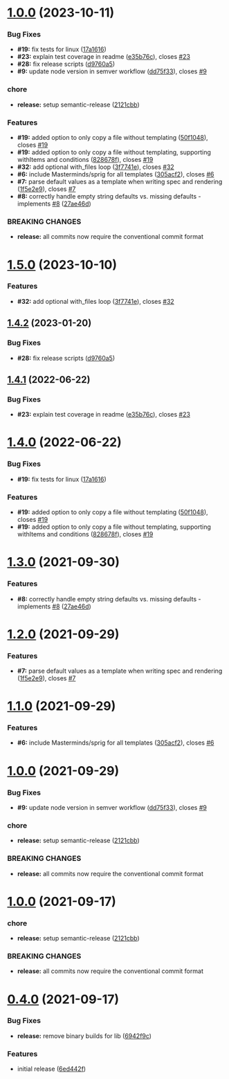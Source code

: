 # [1.0.0](https://github.com/Interhyp/go-generator-lib/compare/v0.3.0...v1.0.0) (2023-10-11)


### Bug Fixes

* **#19:** fix tests for linux ([17a1616](https://github.com/Interhyp/go-generator-lib/commit/17a16165b83b007fd18b952f42c081394fa868e4))
* **#23:** explain test coverage in readme ([e35b76c](https://github.com/Interhyp/go-generator-lib/commit/e35b76c8861be37de445067ecb41aef6a69d1806)), closes [#23](https://github.com/Interhyp/go-generator-lib/issues/23)
* **#28:** fix release scripts ([d9760a5](https://github.com/Interhyp/go-generator-lib/commit/d9760a58c56846ce56a7f919b1d83fd31ca16757))
* **#9:** update node version in semver workflow ([dd75f33](https://github.com/Interhyp/go-generator-lib/commit/dd75f3358ae6f727553408e4543eb351a37ec354)), closes [#9](https://github.com/Interhyp/go-generator-lib/issues/9)


### chore

* **release:** setup semantic-release ([2121cbb](https://github.com/Interhyp/go-generator-lib/commit/2121cbba294d0d2966b4500a6de1040160ff17fa))


### Features

* **#19:** added option to only copy a file without templating ([50f1048](https://github.com/Interhyp/go-generator-lib/commit/50f1048fb40cd5ad40472cdb5641ed272230ab2a)), closes [#19](https://github.com/Interhyp/go-generator-lib/issues/19)
* **#19:** added option to only copy a file without templating, supporting withItems and conditions ([828678f](https://github.com/Interhyp/go-generator-lib/commit/828678f423e8cc72166203f7db498a362ae03279)), closes [#19](https://github.com/Interhyp/go-generator-lib/issues/19)
* **#32:** add optional with_files loop ([3f7741e](https://github.com/Interhyp/go-generator-lib/commit/3f7741ea265c0906cc1f2599ac195ef3034f6c08)), closes [#32](https://github.com/Interhyp/go-generator-lib/issues/32)
* **#6:** include Masterminds/sprig for all templates ([305acf2](https://github.com/Interhyp/go-generator-lib/commit/305acf29932a245703eda2b53f9b09497142bdf8)), closes [#6](https://github.com/Interhyp/go-generator-lib/issues/6)
* **#7:** parse default values as a template when writing spec and rendering ([1f5e2e9](https://github.com/Interhyp/go-generator-lib/commit/1f5e2e94d4924c9041583047cd879ed74baa3653)), closes [#7](https://github.com/Interhyp/go-generator-lib/issues/7)
* **#8:** correctly handle empty string defaults vs. missing defaults - implements [#8](https://github.com/Interhyp/go-generator-lib/issues/8) ([27ae46d](https://github.com/Interhyp/go-generator-lib/commit/27ae46d25755226eb93811e36ec6d95936c1b1ef))


### BREAKING CHANGES

* **release:** all commits now require the conventional commit format

# [1.5.0](https://github.com/StephanHCB/go-generator-lib/compare/v1.4.2...v1.5.0) (2023-10-10)


### Features

* **#32:** add optional with_files loop ([3f7741e](https://github.com/StephanHCB/go-generator-lib/commit/3f7741ea265c0906cc1f2599ac195ef3034f6c08)), closes [#32](https://github.com/StephanHCB/go-generator-lib/issues/32)

## [1.4.2](https://github.com/StephanHCB/go-generator-lib/compare/v1.4.1...v1.4.2) (2023-01-20)


### Bug Fixes

* **#28:** fix release scripts ([d9760a5](https://github.com/StephanHCB/go-generator-lib/commit/d9760a58c56846ce56a7f919b1d83fd31ca16757))

## [1.4.1](https://github.com/StephanHCB/go-generator-lib/compare/v1.4.0...v1.4.1) (2022-06-22)


### Bug Fixes

* **#23:** explain test coverage in readme ([e35b76c](https://github.com/StephanHCB/go-generator-lib/commit/e35b76c8861be37de445067ecb41aef6a69d1806)), closes [#23](https://github.com/StephanHCB/go-generator-lib/issues/23)

# [1.4.0](https://github.com/StephanHCB/go-generator-lib/compare/v1.3.0...v1.4.0) (2022-06-22)


### Bug Fixes

* **#19:** fix tests for linux ([17a1616](https://github.com/StephanHCB/go-generator-lib/commit/17a16165b83b007fd18b952f42c081394fa868e4))


### Features

* **#19:** added option to only copy a file without templating ([50f1048](https://github.com/StephanHCB/go-generator-lib/commit/50f1048fb40cd5ad40472cdb5641ed272230ab2a)), closes [#19](https://github.com/StephanHCB/go-generator-lib/issues/19)
* **#19:** added option to only copy a file without templating, supporting withItems and conditions ([828678f](https://github.com/StephanHCB/go-generator-lib/commit/828678f423e8cc72166203f7db498a362ae03279)), closes [#19](https://github.com/StephanHCB/go-generator-lib/issues/19)

# [1.3.0](https://github.com/StephanHCB/go-generator-lib/compare/v1.2.0...v1.3.0) (2021-09-30)


### Features

* **#8:** correctly handle empty string defaults vs. missing defaults - implements [#8](https://github.com/StephanHCB/go-generator-lib/issues/8) ([27ae46d](https://github.com/StephanHCB/go-generator-lib/commit/27ae46d25755226eb93811e36ec6d95936c1b1ef))

# [1.2.0](https://github.com/StephanHCB/go-generator-lib/compare/v1.1.0...v1.2.0) (2021-09-29)


### Features

* **#7:** parse default values as a template when writing spec and rendering ([1f5e2e9](https://github.com/StephanHCB/go-generator-lib/commit/1f5e2e94d4924c9041583047cd879ed74baa3653)), closes [#7](https://github.com/StephanHCB/go-generator-lib/issues/7)

# [1.1.0](https://github.com/StephanHCB/go-generator-lib/compare/v1.0.0...v1.1.0) (2021-09-29)


### Features

* **#6:** include Masterminds/sprig for all templates ([305acf2](https://github.com/StephanHCB/go-generator-lib/commit/305acf29932a245703eda2b53f9b09497142bdf8)), closes [#6](https://github.com/StephanHCB/go-generator-lib/issues/6)

# [1.0.0](https://github.com/StephanHCB/go-generator-lib/compare/v0.3.0...v1.0.0) (2021-09-29)


### Bug Fixes

* **#9:** update node version in semver workflow ([dd75f33](https://github.com/StephanHCB/go-generator-lib/commit/dd75f3358ae6f727553408e4543eb351a37ec354)), closes [#9](https://github.com/StephanHCB/go-generator-lib/issues/9)


### chore

* **release:** setup semantic-release ([2121cbb](https://github.com/StephanHCB/go-generator-lib/commit/2121cbba294d0d2966b4500a6de1040160ff17fa))


### BREAKING CHANGES

* **release:** all commits now require the conventional commit format

# [1.0.0](https://github.com/Silthus/go-generator-lib/compare/v0.3.0...v1.0.0) (2021-09-17)


### chore

* **release:** setup semantic-release ([2121cbb](https://github.com/Silthus/go-generator-lib/commit/2121cbba294d0d2966b4500a6de1040160ff17fa))


### BREAKING CHANGES

* **release:** all commits now require the conventional commit format

# [0.4.0](https://github.com/Silthus/go-generator-lib/compare/v0.3.0...v0.4.0) (2021-09-17)


### Bug Fixes

* **release:** remove binary builds for lib ([6942f9c](https://github.com/Silthus/go-generator-lib/commit/6942f9c18d4e186a71de5de6c3fbf7deb6eacb2b))


### Features

* initial release ([6ed442f](https://github.com/Silthus/go-generator-lib/commit/6ed442f2f84faa083a9a373af652e0b9c88158f2))
